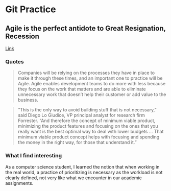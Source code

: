 # Git Practice

## Agile is the perfect antidote to Great Resignation, Recession

[Link](https://sdtimes.com/softwaredev/agile-is-the-perfect-antidote-to-great-resignation-recession/)

### Quotes

> Companies will be relying on the processes they have in place to make it through these times, and an important one to practice will be Agile. Agile enables development teams to do more with less because they focus on the work that matters and are able to eliminate unnecessary work that doesn’t help their customer or add value to the business.

> “This is the only way to avoid building stuff that is not necessary,” said Diego Lo Giudice, VP principal analyst for research firm Forrester. “And therefore the concept of minimum viable product, minimizing the product features and focusing on the ones that you really want is the best optimal way to deal with lower budgets … That minimum viable product concept helps with focusing and spending the money in the right way, for those that understand it.”

### What I find interesting

As a computer science student, I learned the notion that when working in the real world, a practice of prioritizing is necessary as the workload is not clearly defined, not very like what we encounter in our academic assignments.
